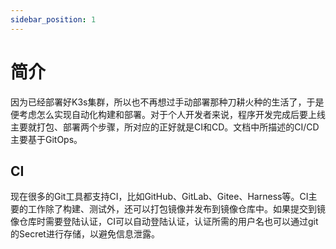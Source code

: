 ```yaml
---
sidebar_position: 1
---
```


# 简介
因为已经部署好K3s集群，所以也不再想过手动部署那种刀耕火种的生活了，于是便考虑怎么实现自动化构建和部署。对于个人开发者来说，程序开发完成后要上线主要就打包、部署两个步骤，所对应的正好就是CI和CD。文档中所描述的CI/CD主要基于GitOps。

## CI
现在很多的Git工具都支持CI，比如GitHub、GitLab、Gitee、Harness等。CI主要的工作除了构建、测试外，还可以打包镜像并发布到镜像仓库中。如果提交到镜像仓库时需要登陆认证，CI可以自动登陆认证，认证所需的用户名也可以通过git的Secret进行存储，以避免信息泄露。
